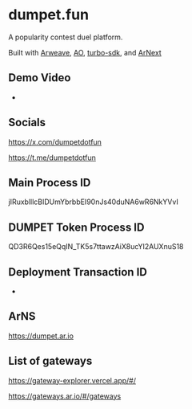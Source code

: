 # dumpet.fun

A popularity contest duel platform.

Built with [Arweave](https://github.com/ArweaveTeam), [AO](https://github.com/permaweb/ao), [turbo-sdk](https://github.com/ardriveapp/turbo-sdk), and [ArNext](https://github.com/weavedb/arnext)

## Demo Video
-

## Socials
https://x.com/dumpetdotfun

https://t.me/dumpetdotfun

## Main Process ID
jIRuxblllcBIDUmYbrbbEI90nJs40duNA6wR6NkYVvI

## DUMPET Token Process ID
QD3R6Qes15eQqIN_TK5s7ttawzAiX8ucYI2AUXnuS18

## Deployment Transaction ID
-

## ArNS
https://dumpet.ar.io

## List of gateways

https://gateway-explorer.vercel.app/#/

https://gateways.ar.io/#/gateways